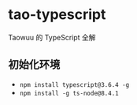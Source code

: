 # tao-typescript
Taowuu 的 TypeScript 全解

## 初始化环境
- `npm install typescript@3.6.4 -g`
- `npm install -g ts-node@8.4.1`
